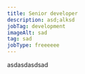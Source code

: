 ```yaml
---
title: Senior developer
description: asd;alksd
jobTag: development
imageAlt: sad
tag: sad
jobType: freeeeee
---
```

a﻿sdasdasdsad